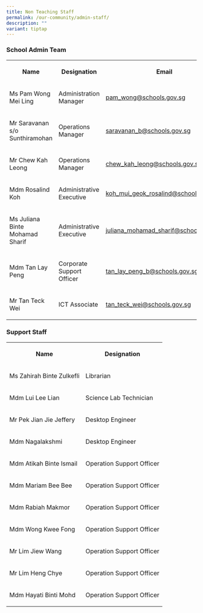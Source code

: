 ```yaml
---
title: Non Teaching Staff
permalink: /our-community/admin-staff/
description: ""
variant: tiptap
---
```

<h3><strong>School Admin Team</strong></h3>
<table style="minWidth: 75px">
<colgroup>
<col>
<col>
<col>
</colgroup>
<tbody>
<tr>
<th rowspan="1" colspan="1">
<p>Name</p>
</th>
<th rowspan="1" colspan="1">
<p>Designation</p>
</th>
<th rowspan="1" colspan="1">
<p>Email</p>
</th>
</tr>
<tr>
<td rowspan="1" colspan="1">
<p>Ms Pam Wong Mei Ling</p>
</td>
<td rowspan="1" colspan="1">
<p>Administration Manager</p>
</td>
<td rowspan="1" colspan="1">
<p><a href="mailto:pam_wong@schools.gov.sg" rel="noopener noreferrer nofollow" target="_blank">pam_wong@schools.gov.sg</a>
</p>
</td>
</tr>
<tr>
<td rowspan="1" colspan="1">
<p>Mr Saravanan s/o Sunthiramohan</p>
</td>
<td rowspan="1" colspan="1">
<p>Operations Manager</p>
</td>
<td rowspan="1" colspan="1">
<p><a href="mailto:saravanan_b@schools.gov.sg" rel="noopener noreferrer nofollow" target="_blank">saravanan_b@schools.gov.sg</a>
</p>
</td>
</tr>
<tr>
<td rowspan="1" colspan="1">
<p>Mr Chew Kah Leong</p>
</td>
<td rowspan="1" colspan="1">
<p>Operations Manager</p>
</td>
<td rowspan="1" colspan="1">
<p><a href="mailto:chew_kah_leong@schools.gov.sg" rel="noopener noreferrer nofollow" target="_blank">chew_kah_leong@schools.gov.sg</a>
</p>
</td>
</tr>
<tr>
<td rowspan="1" colspan="1">
<p>Mdm Rosalind Koh</p>
</td>
<td rowspan="1" colspan="1">
<p>Administrative Executive</p>
</td>
<td rowspan="1" colspan="1">
<p><a href="mailto:koh_mui_geok_rosalind@schools.gov.sg" rel="noopener noreferrer nofollow" target="_blank">koh_mui_geok_rosalind@schools.gov.sg</a>
</p>
</td>
</tr>
<tr>
<td rowspan="1" colspan="1">
<p>Ms Juliana Binte Mohamad Sharif</p>
</td>
<td rowspan="1" colspan="1">
<p>Administrative Executive</p>
</td>
<td rowspan="1" colspan="1">
<p><a href="mailto:juliana_mohamad_sharif@schools.gov.sg" rel="noopener noreferrer nofollow" target="_blank">juliana_mohamad_sharif@schools.gov.sg</a>
</p>
</td>
</tr>
<tr>
<td rowspan="1" colspan="1">
<p>Mdm Tan Lay Peng</p>
</td>
<td rowspan="1" colspan="1">
<p>Corporate Support Officer</p>
</td>
<td rowspan="1" colspan="1">
<p><a href="mailto:tan_lay_peng_b@schools.gov.sg" rel="noopener noreferrer nofollow" target="_blank">tan_lay_peng_b@schools.gov.sg</a>
</p>
</td>
</tr>
<tr>
<td rowspan="1" colspan="1">
<p>Mr Tan Teck Wei</p>
</td>
<td rowspan="1" colspan="1">
<p>ICT Associate</p>
</td>
<td rowspan="1" colspan="1">
<p><a href="mailto:tan_teck_wei@schools.gov.sg" rel="noopener noreferrer nofollow" target="_blank">tan_teck_wei@schools.gov.sg</a>
</p>
</td>
</tr>
</tbody>
</table>
<h3><strong>Support Staff</strong></h3>
<table style="minWidth: 50px">
<colgroup>
<col>
<col>
</colgroup>
<tbody>
<tr>
<th rowspan="1" colspan="1">
<p>Name</p>
</th>
<th rowspan="1" colspan="1">
<p>Designation</p>
</th>
</tr>
<tr>
<td rowspan="1" colspan="1">
<p>Ms Zahirah Binte Zulkefli</p>
</td>
<td rowspan="1" colspan="1">
<p>Librarian</p>
</td>
</tr>
<tr>
<td rowspan="1" colspan="1">
<p>Mdm Lui Lee Lian</p>
</td>
<td rowspan="1" colspan="1">
<p>Science Lab Technician</p>
</td>
</tr>
<tr>
<td rowspan="1" colspan="1">
<p>Mr Pek Jian Jie Jeffery</p>
</td>
<td rowspan="1" colspan="1">
<p>Desktop Engineer</p>
</td>
</tr>
<tr>
<td rowspan="1" colspan="1">
<p>Mdm Nagalakshmi</p>
</td>
<td rowspan="1" colspan="1">
<p>Desktop Engineer</p>
</td>
</tr>
<tr>
<td rowspan="1" colspan="1">
<p>Mdm Atikah Binte Ismail</p>
</td>
<td rowspan="1" colspan="1">
<p>Operation Support Officer</p>
</td>
</tr>
<tr>
<td rowspan="1" colspan="1">
<p>Mdm Mariam Bee Bee</p>
</td>
<td rowspan="1" colspan="1">
<p>Operation Support Officer</p>
</td>
</tr>
<tr>
<td rowspan="1" colspan="1">
<p>Mdm Rabiah Makmor</p>
</td>
<td rowspan="1" colspan="1">
<p>Operation Support Officer</p>
</td>
</tr>
<tr>
<td rowspan="1" colspan="1">
<p>Mdm Wong Kwee Fong</p>
</td>
<td rowspan="1" colspan="1">
<p>Operation Support Officer</p>
</td>
</tr>
<tr>
<td rowspan="1" colspan="1">
<p>Mr Lim Jiew Wang</p>
</td>
<td rowspan="1" colspan="1">
<p>Operation Support Officer</p>
</td>
</tr>
<tr>
<td rowspan="1" colspan="1">
<p>Mr Lim Heng Chye</p>
</td>
<td rowspan="1" colspan="1">
<p>Operation Support Officer</p>
</td>
</tr>
<tr>
<td rowspan="1" colspan="1">
<p>Mdm Hayati Binti Mohd</p>
</td>
<td rowspan="1" colspan="1">
<p>Operation Support Officer</p>
</td>
</tr>
</tbody>
</table>
<p></p>